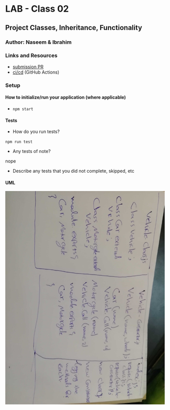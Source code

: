 # LAB - Class 02         

## Project  Classes, Inheritance, Functionality

### Author: Naseem & Ibrahim

### Links and Resources

* [submission PR](https://github.com/naseem-401-advanced-javascript/class-02)
* [ci/cd](http://xyz.com) (GitHub Actions)

### Setup

#### How to initialize/run your application (where applicable)

* `npm start` 

#### Tests

* How do you run tests?

`npm run test` 

* Any tests of note?

nope

* Describe any tests that you did not complete, skipped, etc


#### UML
![](assest/lab2.jpg)



